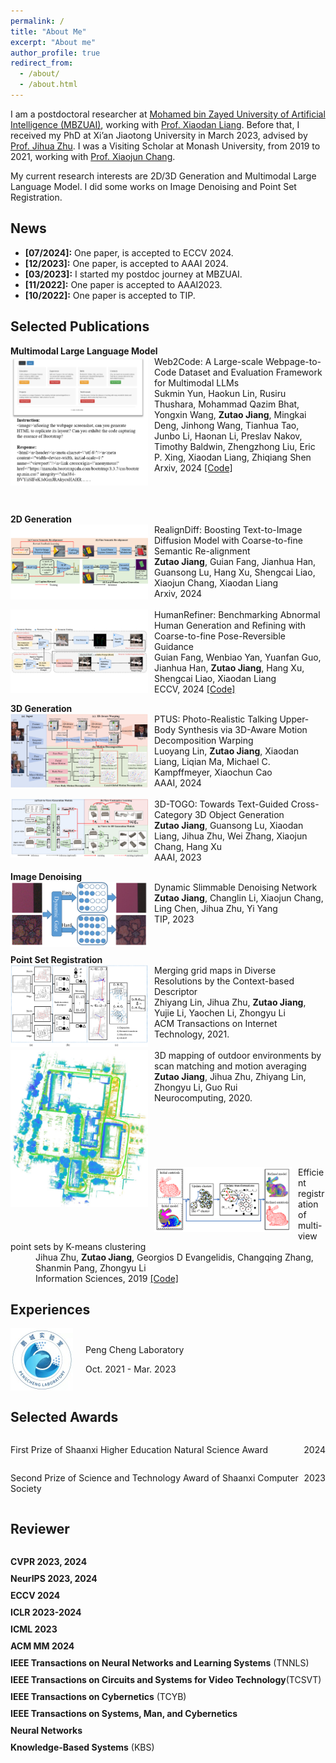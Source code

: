 ```yaml
---
permalink: /
title: "About Me"
excerpt: "About me"
author_profile: true
redirect_from: 
  - /about/
  - /about.html
---
```


I am a postdoctoral researcher at <a href="https://mbzuai.ac.ae/">Mohamed bin Zayed University of Artificial Intelligence (MBZUAI)</a>, working with <a href="https://lemondan.github.io/">Prof. Xiaodan Liang</a>. Before that, I received my PhD at Xi’an Jiaotong University in March 2023, advised by  <a href="https://gr.xjtu.edu.cn/en/web/zhujh">Prof. Jihua Zhu</a>. I was a Visiting Scholar at Monash University, from 2019 to 2021, working with <a href="https://www.xiaojun.ai/">Prof. Xiaojun Chang</a>.


My current research interests are 2D/3D Generation and Multimodal Large Language Model. 
I did some works on Image Denoising and Point Set Registration.

## News
- **[07/2024]:** One paper, is accepted to ECCV 2024.
- **[12/2023]:** One paper, is accepted to AAAI 2024.
- **[03/2023]:** I started my postdoc journey at MBZUAI.
- **[11/2022]:** One paper is accepted to AAAI2023.
- **[10/2022]:** One paper is accepted to TIP.



## Selected Publications

<dl>
<dt><strong>Multimodal Large Language Model </strong><br></dt>
<dt><img src="../images/pix2code.png" alt="Web2Code" align="left" style="width:220px; margin-right:10px;"></dt>
<dt>Web2Code: A Large-scale Webpage-to-Code Dataset and Evaluation Framework for Multimodal LLMs</dt>
<dd>Sukmin Yun, Haokun Lin, Rusiru Thushara, Mohammad Qazim Bhat, Yongxin Wang, <strong>Zutao Jiang</strong>, Mingkai Deng, Jinhong Wang, Tianhua Tao, Junbo Li, Haonan Li, Preslav Nakov, Timothy Baldwin, Zhengzhong Liu, Eric P. Xing, Xiaodan Liang, Zhiqiang Shen</dd>
<dd>Arxiv, 2024 <a href="https://github.com/MBZUAI-LLM/web2code">[Code]</a></dd>
<br>
<br>
<br>
</dl>

<dl>
<dt><strong>2D Generation </strong><br></dt>
<dt><img src="../images/RealignDiff.png" alt="RealignDiff" align="left" style="width:220px; margin-right:10px;"></dt>
<dt>RealignDiff: Boosting Text-to-Image Diffusion Model with Coarse-to-fine Semantic Re-alignment</dt>
<dd><strong>Zutao Jiang</strong>, Guian Fang, Jianhua Han, Guansong Lu, Hang Xu, Shengcai Liao, Xiaojun Chang, Xiaodan Liang</dd>
<dd>Arxiv, 2024 </dd>
<br>
<dt><img src="../images/HumanRefiner.png" alt="HumanRefiner" align="left" style="width:220px; margin-right:10px;"></dt>
<dt>HumanRefiner: Benchmarking Abnormal Human Generation and Refining with Coarse-to-fine Pose-Reversible Guidance</dt>
<dd>Guian Fang, Wenbiao Yan, Yuanfan Guo, Jianhua Han, <strong>Zutao Jiang</strong>, Hang Xu, Shengcai Liao, Xiaodan Liang</dd>
<dd>ECCV, 2024 <a href="https://github.com/Enderfga/HumanRefiner">[Code]</a></dd>
</dl>

<dl>
<dt><strong>3D Generation </strong><br></dt>
<dt><img src="../images/PTUS.png" alt="PTUS" align="left" style="width:220px; margin-right:10px;"></dt>
<dt>PTUS: Photo-Realistic Talking Upper-Body Synthesis via 3D-Aware Motion Decomposition Warping</dt>
<dd>Luoyang Lin, <strong>Zutao Jiang</strong>, Xiaodan Liang, Liqian Ma, Michael C. Kampffmeyer, Xiaochun Cao</dd>
<dd>AAAI, 2024</dd>
<br>
<dt><img src="../images/3D-TOGO.png" alt="3D-TOGO" align="left" style="width:220px; margin-right:10px;"></dt>
<dt>3D-TOGO: Towards Text-Guided Cross-Category 3D Object Generation</dt>
<dd><strong>Zutao Jiang</strong>, Guansong Lu, Xiaodan Liang, Jihua Zhu, Wei Zhang, Xiaojun Chang, Hang Xu</dd>
<dd>AAAI, 2023</dd>
</dl>


<dl>
<dt><strong>Image Denoising </strong><br></dt>
<dt><img src="../images/Dynamic.png" alt="Dynamic" align="left" style="width:220px; margin-right:10px;"></dt>
<dt>Dynamic Slimmable Denoising Network</dt>
<dd><strong>Zutao Jiang</strong>, Changlin Li, Xiaojun Chang, Ling Chen, Jihua Zhu, Yi Yang</dd>
<dd>TIP, 2023</dd>
<br>
<br>
</dl>

<dl>
<dt><strong>Point Set Registration </strong><br></dt>
<dt><img src="../images/diff_grid_map.png" alt="diff_grid_map" align="left" style="width:220px; margin-right:10px;"></dt>
<dt>Merging grid maps in Diverse Resolutions by the Context-based Descriptor</dt>
<dd>Zhiyang Lin, Jihua Zhu, <strong>Zutao Jiang</strong>, Yujie Li, Yaochen Li, Zhongyu Li</dd>
<dd>ACM Transactions on Internet Technology, 2021.</dd>
<br>
<dt><img src="../images/3D_Mapping.png" alt="3D_Mapping" align="left" style="width:220px; margin-right:10px;"></dt>
<dt>3D mapping of outdoor environments by scan matching and motion averaging</dt>
<dd><strong>Zutao Jiang</strong>, Jihua Zhu, Zhiyang Lin, Zhongyu Li, Guo Rui</dd>
<dd>Neurocomputing, 2020.</dd>
<br>
<br>
<br>
<br>
<br>
<br>
<dt><img src="../images/K-means.png" alt="K-means" align="left" style="width:220px; margin-right:10px;"></dt>
<dt>Efficient registration of multi-view point sets by K-means clustering</dt>
<dd>Jihua Zhu, <strong>Zutao Jiang</strong>, Georgios D Evangelidis, Changqing Zhang, Shanmin Pang, Zhongyu Li</dd>
<dd>Information Sciences, 2019  <a href="https://github.com/robotzjh/KmeanReg">[Code]</a></dd>
</dl>


## Experiences
<div style="display:flex; align-items:center;">
  <img src="../images/pengcheng.png" alt="Image" style="width:100px; margin-right:20px;">
  <div>
    <p>Peng Cheng Laboratory</p>
    <p>Oct. 2021 - Mar. 2023</p>
  </div>
</div>


## Selected Awards
<div style="display:flex; justify-content:space-between;">
  <p>First Prize of Shaanxi Higher Education Natural Science Award</p>
  <p style="text-align:right;">2024</p>
</div>

<div style="display:flex; justify-content:space-between;">
  <p>Second Prize of Science and Technology Award of Shaanxi Computer Society</p>
  <p style="text-align:right;">2023</p>
</div>

## Reviewer

<div style="display:flex; justify-content:space-between;">
  <ul style="list-style-type: none; padding-left: 0;">
    <li style="margin-bottom: 10px;"><strong>CVPR 2023, 2024</strong></li>
    <li style="margin-bottom: 10px;"><strong>NeurIPS 2023, 2024</strong></li>
    <li style="margin-bottom: 10px;"><strong>ECCV 2024</strong></li>
    <li style="margin-bottom: 10px;"><strong>ICLR 2023-2024</strong></li>
    <li style="margin-bottom: 10px;"><strong>ICML 2023</strong></li>
    <li style="margin-bottom: 10px;"><strong>ACM MM 2024</strong></li>
    <li style="margin-bottom: 10px;"><strong>IEEE Transactions on Neural Networks and Learning Systems</strong> (TNNLS)</li>
    <li style="margin-bottom: 10px;"><strong>IEEE Transactions on Circuits and Systems for Video Technology</strong>(TCSVT)</li>
    <li style="margin-bottom: 10px;"><strong>IEEE Transactions on Cybernetics</strong> (TCYB)</li>
    <li style="margin-bottom: 10px;"><strong>IEEE Transactions on Systems, Man, and Cybernetics</strong></li>
    <li style="margin-bottom: 10px;"><strong>Neural Networks</strong> </li>
    <li style="margin-bottom: 10px;"><strong>Knowledge-Based Systems</strong> (KBS)</li>
  </ul>
</div>

